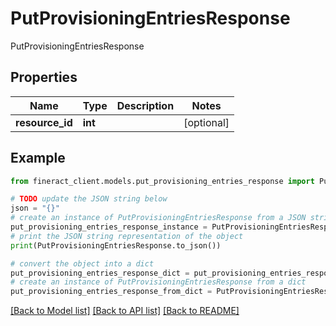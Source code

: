# PutProvisioningEntriesResponse

PutProvisioningEntriesResponse

## Properties

Name | Type | Description | Notes
------------ | ------------- | ------------- | -------------
**resource_id** | **int** |  | [optional] 

## Example

```python
from fineract_client.models.put_provisioning_entries_response import PutProvisioningEntriesResponse

# TODO update the JSON string below
json = "{}"
# create an instance of PutProvisioningEntriesResponse from a JSON string
put_provisioning_entries_response_instance = PutProvisioningEntriesResponse.from_json(json)
# print the JSON string representation of the object
print(PutProvisioningEntriesResponse.to_json())

# convert the object into a dict
put_provisioning_entries_response_dict = put_provisioning_entries_response_instance.to_dict()
# create an instance of PutProvisioningEntriesResponse from a dict
put_provisioning_entries_response_from_dict = PutProvisioningEntriesResponse.from_dict(put_provisioning_entries_response_dict)
```
[[Back to Model list]](../README.md#documentation-for-models) [[Back to API list]](../README.md#documentation-for-api-endpoints) [[Back to README]](../README.md)


